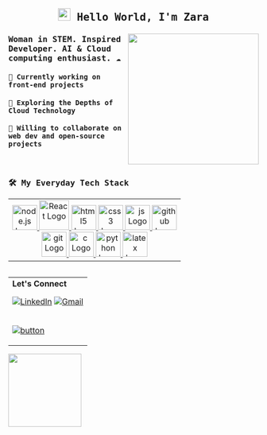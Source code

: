 
## <samp><p align="center"><img src="https://user-images.githubusercontent.com/42378118/110234147-e3259600-7f4e-11eb-95be-0c4047144dea.gif" width="25"/> Hello World, I'm Zara </p></samp>

<p align="right">
  <a target="_blank" href="https://github.com/user-attachments/assets/55707eaf-7ef6-4f01-b765-84efa02c54f3">
    <img align="right" src="https://github.com/user-attachments/assets/55707eaf-7ef6-4f01-b765-84efa02c54f3" width="263" />
  </a>
</p>

### <samp>Woman in STEM. Inspired Developer. AI & Cloud computing enthusiast. ☁️</p>

#### <samp>🎨 Currently working on front-end projects</samp>
#### <samp>🌱 Exploring the Depths of Cloud Technology</samp>
#### <samp>🔗 Willing to collaborate on web dev and open-source projects</samp>
<br />

### <samp>🛠️ My Everyday Tech Stack</samp>

<table>
  <tbody>
    <tr>
      <td valign="top" width="100%">
        <div align="center">
          <a href="https://github.com/harish-sethuraman/readme-components">
            <img src="https://readme-components.vercel.app/api?component=logo&logo=node.js&text=false&textfill=68a063&fill=000" alt="node.js Logo" width="50"/>
            <img src="https://readme-components.vercel.app/api?component=logo&logo=react&text=false&animation=spin&textfill=61dafb&fill=000" alt="React Logo" width="60"/>
            <img src="https://readme-components.vercel.app/api?component=logo&logo=html5&text=false&fill=f06529" alt="html5 Logo" width="50"/>
            <img src="https://readme-components.vercel.app/api?component=logo&logo=css3&text=false&fill=000&textfill=264de4" alt="css3 Logo" width="50"/>
            <img src="https://readme-components.vercel.app/api?component=logo&logo=javascript&text=false&fill=000&textfill=f0db4f" alt="js Logo" width="50"/>
            <img src="https://readme-components.vercel.app/api?component=logo&logo=github&text=false&fill=000&textfill=bcbcbc" alt="github Logo" width="50"/> <br />
            <img src="https://readme-components.vercel.app/api?component=logo&logo=git&text=false&fill=000&textfill=f34f29" alt="git Logo" width="50"/>
            <img src="https://readme-components.vercel.app/api?component=logo&logo=c++&text=false&fill=f06529&textfill=" alt="c Logo" width="50"/>
            <img src="https://readme-components.vercel.app/api?component=logo&logo=python&text=false&fill=000&textfill=ffde57" alt="python Logo" width="50"/>
            <img src="https://readme-components.vercel.app/api?component=logo&logo=latex&text=false&fill=f06529&textfill=" alt="latex Logo" width="50"/> <br />
          </a>
        </div>
      </td>
    </tr>
  </tbody>
</table>
<table align="right">
<tbody>
  <tr>
  <td>
    <b>Let's Connect</b>
    
[![LinkedIn](https://img.shields.io/badge/linkedin-%230077B5.svg?style=for-the-badge&logo=linkedin&logoColor=white)](https://www.linkedin.com/in/zarafarrukh)
[![Gmail](https://img.shields.io/badge/Gmail-D14836?style=for-the-badge&logo=gmail&logoColor=white)](mailto:zfausksa@gmail.com)
</tr>
  </td>
<tr>
  <td>
    
[![button](https://readme-components.vercel.app/api?component=button&text=Website&fill=d47d9d&textfill=white&size=small)](https://zarafarrukh.github.io/)

  </td>
  
  </tr>
</tbody>
</table>
<a href="https://git.io/streak-stats">
  <img height=147 align="left" src="https://streak-stats.demolab.com/?user=DenverCoder1&hide_border=true&theme=dracula&border_radius=25"/>
</a>
